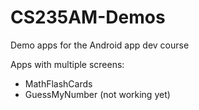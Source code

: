 # CS235AM-Demos
Demo apps for the Android app dev course

Apps with multiple screens:
- MathFlashCards
- GuessMyNumber (not working yet)

